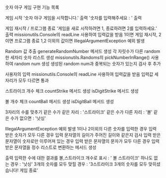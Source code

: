 숫자 야구 게임 구현 기능 목록

게임 시작
    '숫자 야구 게임을 시작합니다.' 출력
    '숫자를 입력해주세요 : ' 출력

게임 재시작 / 프로그램 종료
    '게임을 새로 시작하려면 1, 종료하려면 2를 입력하세요.' 출력
    missionutils.Console의 readLine 사용하여 입력값을 받음
    1이면 게임 재시작, 2이면 프로그램 종료
    1,2 이외의 값이면 IllegalArgumentException 예외 발생

Random 값 추출
    generateRandomNumber 메서드 생성
        각 자릿수가 다른 random한 세자리  숫자 리스트 생성
        missionutils.Randoms의 pickNumberInRange() 사용하여 random num 생성
        생성된 random num과 중복되는 숫자가 있는지 검사 후 추가

사용자의 입력
    missionutils.Console의 readLine 사용하여 입력값을 받음
    입력값 세자리가 모두 다르면 통과

스트라이크 개수 체크
countStrike 메서드 생성
isDigitStrike 메서드 생성

볼 개수 체크
countBall 메서드 생성
isDigitBall 메서드 생성

3자리의 수를 맞추기
    같은 수가 같은 자리 : '스트라이크'
    같은 수가 다른 자리 : '볼'
    같은 수가 없으면 : '낫싱'

IllegalArgumentException 예외 발생
    1이나 2이외의 다른 숫자를 입력한 경우
    입력 받은 숫자가 모두 다른 경우
    입력 문자열의 길이가 주어진 길이와 같은지 검사
    입력 받은 문자열이 숫자로만 이루어져 있는 경우
    입력 받은 문자열의 문자가 모두 다른 경우
입력 받은 문자열을 정수 리스트로 변환하는 메서드 생성

출력
    입력한 수에 대한 결과를 볼,스트라이크 개수로 표시 : ' 볼  스트라이크'
    하나도 없는 경우 : '낫싱'
    3개의 숫자를 모두 맞힐 경우 : '3스트라이크 3개의 숫자를 모두 맞히셨습니다! 게임 종료'
